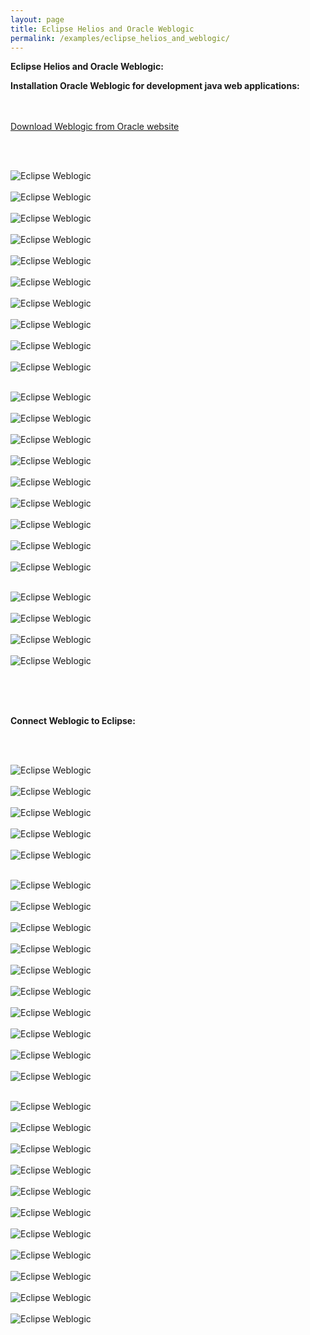 ```yaml
---
layout: page
title: Eclipse Helios and Oracle Weblogic
permalink: /examples/eclipse_helios_and_weblogic/
---
```



<strong>Eclipse Helios and Oracle Weblogic:</strong>



<strong>Installation Oracle Weblogic for development java web applications:</strong>


<br/><br/>
<a href="http://www.oracle.com/technetwork/middleware/fusion-middleware/downloads/index.html">Download Weblogic from Oracle website</a>

<br/><br/>

<img src="http://files.javadev.org/eclipse/eclipse_weblogic/eclipse_weblogic_01.png" border="0" alt="Eclipse Weblogic"><br/><br/>
<img src="http://files.javadev.org/eclipse/eclipse_weblogic/eclipse_weblogic_02.png" border="0" alt="Eclipse Weblogic"><br/><br/>
<img src="http://files.javadev.org/eclipse/eclipse_weblogic/eclipse_weblogic_03.png" border="0" alt="Eclipse Weblogic"><br/><br/>
<img src="http://files.javadev.org/eclipse/eclipse_weblogic/eclipse_weblogic_04.png" border="0" alt="Eclipse Weblogic"><br/><br/>
<img src="http://files.javadev.org/eclipse/eclipse_weblogic/eclipse_weblogic_05.png" border="0" alt="Eclipse Weblogic"><br/><br/>
<img src="http://files.javadev.org/eclipse/eclipse_weblogic/eclipse_weblogic_06.png" border="0" alt="Eclipse Weblogic"><br/><br/>
<img src="http://files.javadev.org/eclipse/eclipse_weblogic/eclipse_weblogic_07.png" border="0" alt="Eclipse Weblogic"><br/><br/>
<img src="http://files.javadev.org/eclipse/eclipse_weblogic/eclipse_weblogic_08.png" border="0" alt="Eclipse Weblogic"><br/><br/>
<img src="http://files.javadev.org/eclipse/eclipse_weblogic/eclipse_weblogic_09.png" border="0" alt="Eclipse Weblogic"><br/><br/>
<img src="http://files.javadev.org/eclipse/eclipse_weblogic/eclipse_weblogic_10.png" border="0" alt="Eclipse Weblogic"><br/><br/>

<img src="http://files.javadev.org/eclipse/eclipse_weblogic/eclipse_weblogic_11.png" border="0" alt="Eclipse Weblogic"><br/><br/>
<img src="http://files.javadev.org/eclipse/eclipse_weblogic/eclipse_weblogic_12.png" border="0" alt="Eclipse Weblogic"><br/><br/>
<img src="http://files.javadev.org/eclipse/eclipse_weblogic/eclipse_weblogic_13.png" border="0" alt="Eclipse Weblogic"><br/><br/>
<img src="http://files.javadev.org/eclipse/eclipse_weblogic/eclipse_weblogic_14.png" border="0" alt="Eclipse Weblogic"><br/><br/>
<img src="http://files.javadev.org/eclipse/eclipse_weblogic/eclipse_weblogic_15.png" border="0" alt="Eclipse Weblogic"><br/><br/>
<img src="http://files.javadev.org/eclipse/eclipse_weblogic/eclipse_weblogic_16.png" border="0" alt="Eclipse Weblogic"><br/><br/>
<img src="http://files.javadev.org/eclipse/eclipse_weblogic/eclipse_weblogic_17.png" border="0" alt="Eclipse Weblogic"><br/><br/>
<img src="http://files.javadev.org/eclipse/eclipse_weblogic/eclipse_weblogic_18.png" border="0" alt="Eclipse Weblogic"><br/><br/>
<img src="http://files.javadev.org/eclipse/eclipse_weblogic/eclipse_weblogic_19.png" border="0" alt="Eclipse Weblogic"><br/><br/>


<img src="http://files.javadev.org/eclipse/eclipse_weblogic/eclipse_weblogic_20.png" border="0" alt="Eclipse Weblogic"><br/><br/>
<img src="http://files.javadev.org/eclipse/eclipse_weblogic/eclipse_weblogic_21.png" border="0" alt="Eclipse Weblogic"><br/><br/>
<img src="http://files.javadev.org/eclipse/eclipse_weblogic/eclipse_weblogic_22.png" border="0" alt="Eclipse Weblogic"><br/><br/>
<img src="http://files.javadev.org/eclipse/eclipse_weblogic/eclipse_weblogic_24.png" border="0" alt="Eclipse Weblogic"><br/><br/>


<br/><br/>


<strong>Connect Weblogic to Eclipse:</strong>


<br/><br/>


<img src="http://files.javadev.org/eclipse/eclipse_weblogic/eclipse_weblogic_25.png" border="0" alt="Eclipse Weblogic"><br/><br/>
<img src="http://files.javadev.org/eclipse/eclipse_weblogic/eclipse_weblogic_26.png" border="0" alt="Eclipse Weblogic"><br/><br/>
<img src="http://files.javadev.org/eclipse/eclipse_weblogic/eclipse_weblogic_27.png" border="0" alt="Eclipse Weblogic"><br/><br/>
<img src="http://files.javadev.org/eclipse/eclipse_weblogic/eclipse_weblogic_28.png" border="0" alt="Eclipse Weblogic"><br/><br/>
<img src="http://files.javadev.org/eclipse/eclipse_weblogic/eclipse_weblogic_29.png" border="0" alt="Eclipse Weblogic"><br/><br/>



<img src="http://files.javadev.org/eclipse/eclipse_weblogic/eclipse_weblogic_30.png" border="0" alt="Eclipse Weblogic"><br/><br/>
<img src="http://files.javadev.org/eclipse/eclipse_weblogic/eclipse_weblogic_31.png" border="0" alt="Eclipse Weblogic"><br/><br/>
<img src="http://files.javadev.org/eclipse/eclipse_weblogic/eclipse_weblogic_32.png" border="0" alt="Eclipse Weblogic"><br/><br/>
<img src="http://files.javadev.org/eclipse/eclipse_weblogic/eclipse_weblogic_33.png" border="0" alt="Eclipse Weblogic"><br/><br/>
<img src="http://files.javadev.org/eclipse/eclipse_weblogic/eclipse_weblogic_34.png" border="0" alt="Eclipse Weblogic"><br/><br/>
<img src="http://files.javadev.org/eclipse/eclipse_weblogic/eclipse_weblogic_35.png" border="0" alt="Eclipse Weblogic"><br/><br/>
<img src="http://files.javadev.org/eclipse/eclipse_weblogic/eclipse_weblogic_36.png" border="0" alt="Eclipse Weblogic"><br/><br/>
<img src="http://files.javadev.org/eclipse/eclipse_weblogic/eclipse_weblogic_37.png" border="0" alt="Eclipse Weblogic"><br/><br/>
<img src="http://files.javadev.org/eclipse/eclipse_weblogic/eclipse_weblogic_38.png" border="0" alt="Eclipse Weblogic"><br/><br/>
<img src="http://files.javadev.org/eclipse/eclipse_weblogic/eclipse_weblogic_39.png" border="0" alt="Eclipse Weblogic"><br/><br/>



<img src="http://files.javadev.org/eclipse/eclipse_weblogic/eclipse_weblogic_40.png" border="0" alt="Eclipse Weblogic"><br/><br/>
<img src="http://files.javadev.org/eclipse/eclipse_weblogic/eclipse_weblogic_41.png" border="0" alt="Eclipse Weblogic"><br/><br/>
<img src="http://files.javadev.org/eclipse/eclipse_weblogic/eclipse_weblogic_42.png" border="0" alt="Eclipse Weblogic"><br/><br/>
<img src="http://files.javadev.org/eclipse/eclipse_weblogic/eclipse_weblogic_43.png" border="0" alt="Eclipse Weblogic"><br/><br/>
<img src="http://files.javadev.org/eclipse/eclipse_weblogic/eclipse_weblogic_44.png" border="0" alt="Eclipse Weblogic"><br/><br/>
<img src="http://files.javadev.org/eclipse/eclipse_weblogic/eclipse_weblogic_45.png" border="0" alt="Eclipse Weblogic"><br/><br/>
<img src="http://files.javadev.org/eclipse/eclipse_weblogic/eclipse_weblogic_46.png" border="0" alt="Eclipse Weblogic"><br/><br/>
<img src="http://files.javadev.org/eclipse/eclipse_weblogic/eclipse_weblogic_47.png" border="0" alt="Eclipse Weblogic"><br/><br/>
<img src="http://files.javadev.org/eclipse/eclipse_weblogic/eclipse_weblogic_48.png" border="0" alt="Eclipse Weblogic"><br/><br/>
<img src="http://files.javadev.org/eclipse/eclipse_weblogic/eclipse_weblogic_49.png" border="0" alt="Eclipse Weblogic"><br/><br/>
<img src="http://files.javadev.org/eclipse/eclipse_weblogic/eclipse_weblogic_50.png" border="0" alt="Eclipse Weblogic"><br/><br/>
